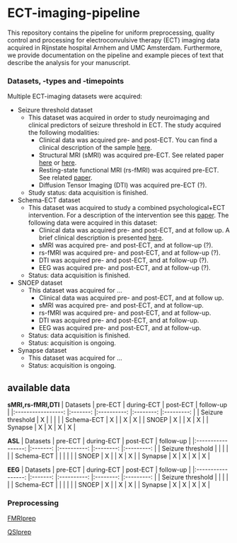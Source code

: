 # ECT-imaging-pipeline
This repository contains the pipeline for uniform preprocessing, quality control and processing for electroconvulsive therapy (ECT) imaging data acquired in Rijnstate hospital Arnhem and UMC Amsterdam. Furthermore, we provide documentation on the pipeline and example pieces of text that describe the analysis for your manuscript. 

### Datasets, -types and -timepoints
Multiple ECT-imaging datasets were acquired:
* Seizure threshold dataset
     * This dataset was acquired in order to study neuroimaging and clinical predictors of seizure threshold in ECT. The study acquired the following modalities:
        *  Clinical data was acquired pre- and post-ECT. You can find a clinical description of the sample [here](https://link.springer.com/article/10.1007/s00406-012-0342-7/tables/1). 
        *  Structural MRI (sMRI) was acquired pre-ECT. See related paper [here](https://www.sciencedirect.com/science/article/pii/S1935861X12002094?casa_token=cAC-WLm3LVcAAAAA:gm4tDvav6UkNTPFnTLWB_7c2fY4bnB_o-BNe3HnInR2mOL0qw0iFPD7MNEdiymz7QwEy4v7DvGk) or [here](https://www.frontiersin.org/articles/10.3389/fpsyt.2014.00169/full).
        *  Resting-state functional MRI (rs-fMRI) was acquired pre-ECT. See related [paper](https://www.nature.com/articles/mp201478). 
        *  Diffusion Tensor Imaging (DTI) was acquired pre-ECT (?).
     *  Study status: data acquisition is finished. 
* Schema-ECT dataset
     * This dataset was acquired to study a combined psychological+ECT intervention. For a description of the intervention see this [paper](https://jamanetwork.com/journals/jamanetworkopen/fullarticle/2768949). The following data were acquired in this dataset:
        * Clinical data was acquired pre- and post-ECT, and at follow up. A brief clinical description is presented [here](https://cdn.jamanetwork.com/ama/content_public/journal/jamanetworkopen/938527/zoi200468t1.png?Expires=1636631862&Signature=nWlCfYCET7ojxyvCuaFI5kitSWKRMCwvL~d5EF3blsRjbXMKw4zxSAsV6nRbeaOsUY6fYXKS9atC6FiCngE4EOIoVbNJuW4EsXfnjvY0SKLxkvh~GM3Ij9vdUhWI1YI4pGXww~h8amcKYizUJRt3ehFKxWZoASeQI9OoxXyw4orAge8AGmlhgv~bDyjb5KWUnoqiWtQUacBcz3nAdRAjh5El03wRKsSjvJZ7kybzNnv~LVRLQIYlcwAlxvK2KRshAtN-Vn2w3ULVxyriDm08ZGejQn0A4g3vfTO9VqTXvVlFqmFm3haArQakZGYBf3bRQG2Vo~2dL~-t09Khtn2qNA__&Key-Pair-Id=APKAIE5G5CRDK6RD3PGA).
        * sMRI was acquired pre- and post-ECT, and at follow-up (?).
        * rs-fMRI was acquired pre- and post-ECT, and at follow-up (?).
        * DTI was acquired pre- and post-ECT, and at follow-up (?). 
        * EEG was acquired pre- and post-ECT, and at follow-up (?). 
     * Status: data acquisition is finished.
* SNOEP dataset
     * This dataset was acquired for ...  
        * Clinical data was acquired pre- and post-ECT, and at follow up.
        * sMRI was acquired pre- and post-ECT, and at follow-up.
        * rs-fMRI was acquired pre- and post-ECT, and at follow-up.
        * DTI was acquired pre- and post-ECT, and at follow-up. 
        * EEG was acquired pre- and post-ECT, and at follow-up. 
     * Status: data acquisition is finished.
     * Status: acquisition is ongoing. 
* Synapse dataset
     * This dataset was acquired for ...
     * Status: acquisition is ongoing. 



## available data

__sMRI,rs-fMRI,DTI__
|      Datasets     	| pre-ECT 	| during-ECT 	| post-ECT 	| follow-up 	|
|:-----------------:	|:-------:	|:----------:	|:--------:	|:---------:	|
| Seizure threshold 	|    X    	|            	|          	|           	|
|        Schema-ECT 	|    X    	|            	|     X    	|     X     	|
|             SNOEP 	|    X    	|            	|     X    	|     X     	|
|           Synapse 	|    X    	|      X     	|     X    	|     X     	|

__ASL__
|      Datasets     	| pre-ECT 	| during-ECT 	| post-ECT 	| follow-up 	|
|:-----------------:	|:-------:	|:----------:	|:--------:	|:---------:	|
| Seizure threshold 	|        	|            	|          	|           	|
|        Schema-ECT 	|        	|            	|         	|             	|
|             SNOEP 	|    X    	|            	|     X    	|     X     	|
|           Synapse 	|    X    	|      X     	|     X    	|     X     	|

__EEG__
|      Datasets     	| pre-ECT 	| during-ECT 	| post-ECT 	| follow-up 	|
|:-----------------:	|:-------:	|:----------:	|:--------:	|:---------:	|
| Seizure threshold 	|        	|            	|          	|           	|
|        Schema-ECT 	|        	|            	|         	|            	|
|             SNOEP 	|    X    	|            	|     X    	|     X     	|
|           Synapse 	|    X    	|      X     	|     X    	|     X     	|



### Preprocessing

[FMRIprep](https://fmriprep.org/en/stable/)

[QSIprep](https://qsiprep.readthedocs.io/en/latest/)
